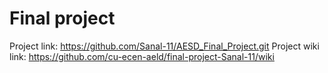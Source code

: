 # Final project
Project link: https://github.com/Sanal-11/AESD_Final_Project.git
Project wiki link: https://github.com/cu-ecen-aeld/final-project-Sanal-11/wiki
